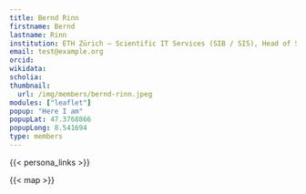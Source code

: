 ```yaml
---
title: Bernd Rinn
firstname: Bernd
lastname: Rinn
institution: ETH Zürich – Scientific IT Services (SIB / SIS), Head of Scientific IT Services
email: test@example.org
orcid: 
wikidata: 
scholia: 
thumbnail:
  url: /img/members/bernd-rinn.jpeg
modules: ["leaflet"]
popup: "Here I am"
popupLat: 47.3768866
popupLong: 8.541694
type: members
---
```


{{< persona_links >}}

{{< map >}}
